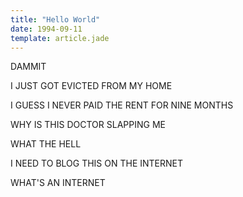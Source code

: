 ```yaml
---
title: "Hello World"
date: 1994-09-11
template: article.jade
---
```


DAMMIT

I JUST GOT EVICTED FROM MY HOME

I GUESS I NEVER PAID THE RENT FOR NINE MONTHS

WHY IS THIS DOCTOR SLAPPING ME

WHAT THE HELL

I NEED TO BLOG THIS ON THE INTERNET

WHAT'S AN INTERNET